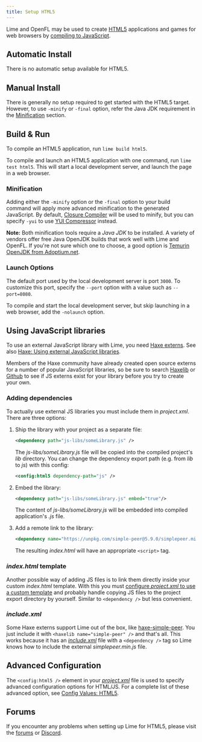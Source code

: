```yaml
---
title: Setup HTML5
---
```


Lime and OpenFL may be used to create [HTML5](https://developer.mozilla.org/en-US/docs/Glossary/HTML5) applications and games for web browsers by [compiling to JavaScript](https://haxe.org/manual/target-javascript.html).

## Automatic Install

There is no automatic setup available for HTML5.

## Manual Install

There is generally no setup required to get started with the HTML5 target. However, to use `-minify` or `-final` option, refer the Java JDK requirement in the [Minification](#minification) section.

## Build & Run

To compile an HTML5 application, run `lime build html5`.

To compile and launch an HTML5 application with one command, run `lime test html5`. This will start a local development server, and launch the page in a web browser.

### Minification

Adding either the `-minify` option or the `-final` option to your build command will apply more advanced minification to the generated JavaScript. By default, [Closure Compiler](https://developers.google.com/closure/compiler) will be used to minify, but you can specify `-yui` to use [YUI Compressor](https://yui.github.io/yuicompressor/) instead.

**Note:** Both minification tools require a _Java JDK_ to be installed. A variety of vendors offer free Java OpenJDK builds that work well with Lime and OpenFL. If you're not sure which one to choose, a good option is [Temurin OpenJDK from Adoptium.net](https://adoptium.net/).

### Launch Options

The default port used by the local development server is port `3000`. To customize this port, specify the `--port` option with a value such as `--port=8080`.

To compile and start the local development server, but skip launching in a web browser, add the `-nolaunch` option.

## Using JavaScript libraries

To use an external JavaScript library with Lime, you need [Haxe externs](https://haxe.org/manual/lf-externs.html). See also [Haxe: Using external JavaScript libraries](https://haxe.org/manual/target-javascript-external-libraries.html).

Members of the Haxe community have already created open source externs for a number of popular JavaScript libraries, so be sure to search [Haxelib](https://lib.haxe.org/search) or [Github](https://github.com/search) to see if JS externs exist for your library before you try to create your own.

### Adding dependencies

To actually use external JS libraries you must include them in _project.xml_. There are three options:

1. Ship the library with your project as a separate file:

    ```xml
    <dependency path="js-libs/someLibrary.js" />
    ```

    The _js-libs/someLibrary.js_ file will be copied into the compiled project's _lib_ directory. You can change the dependency export path (e.g. from _lib_ to _js_) with this config:

    ```xml
    <config:html5 dependency-path="js" />
    ```
  
2. Embed the library:
  
    ```xml
    <dependency path="js-libs/someLibrary.js" embed="true"/>
    ```

    The content of _js-libs/someLibrary.js_ will be embedded into compiled application's _.js_ file.

3. Add a remote link to the library:

    ```xml
    <dependency name="https://unpkg.com/simple-peer@5.9.0/simplepeer.min.js" />
    ```
    
    The resulting _index.html_ will have an appropriate `<script>` tag.

### _index.html_ template

Another possible way of adding JS files is to link them directly inside your custom _index.html_ template. With this you must [configure _project.xml_ to use a custom template](../../project-files/xml-format/#template) and probably handle copying JS files to the project export directory by yourself. Similar to `<dependency />` but less convenient.

### _include.xml_

Some Haxe externs support Lime out of the box, like [haxe-simple-peer](https://github.com/ixiagames/haxe-simple-peer). You just include it with `<haxelib name="simple-peer" />` and that's all. This works because it has an [_include.xml_](../../project-files/xml-format/#includexml) file with a `<dependency />` tag so Lime knows how to include the external _simplepeer.min.js_ file.

## Advanced Configuration

The `<config:html5 />` element in your [_project.xml_](../../project-files/xml-format/) file is used to specify advanced configuration options for HTML/JS. For a complete list of these advanced option, see [Config Values: HTML5](../../project-files/xml-format/config/#html5).

## Forums

If you encounter any problems when setting up Lime for HTML5, please visit the [forums](http://community.openfl.org/c/help) or [Discord](https://discord.gg/tDgq8EE).
